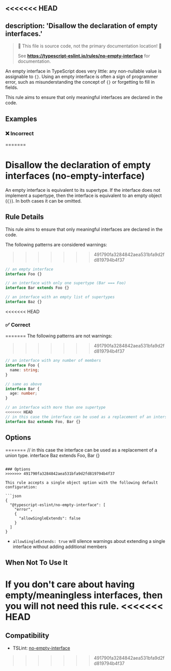 <<<<<<< HEAD
---
description: 'Disallow the declaration of empty interfaces.'
---

> 🛑 This file is source code, not the primary documentation location! 🛑
>
> See **https://typescript-eslint.io/rules/no-empty-interface** for documentation.

An empty interface in TypeScript does very little: any non-nullable value is assignable to `{}`.
Using an empty interface is often a sign of programmer error, such as misunderstanding the concept of `{}` or forgetting to fill in fields.

This rule aims to ensure that only meaningful interfaces are declared in the code.

## Examples

<!--tabs-->

### ❌ Incorrect
=======
# Disallow the declaration of empty interfaces (no-empty-interface)

An empty interface is equivalent to its supertype. If the interface does not implement a supertype, then
the interface is equivalent to an empty object (`{}`). In both cases it can be omitted.

## Rule Details

This rule aims to ensure that only meaningful interfaces are declared in the code.

The following patterns are considered warnings:
>>>>>>> 491790fa3284842aea531bfa9d2fd819794b4f37

```ts
// an empty interface
interface Foo {}

// an interface with only one supertype (Bar === Foo)
interface Bar extends Foo {}

// an interface with an empty list of supertypes
interface Baz {}
```

<<<<<<< HEAD
### ✅ Correct
=======
The following patterns are not warnings:
>>>>>>> 491790fa3284842aea531bfa9d2fd819794b4f37

```ts
// an interface with any number of members
interface Foo {
  name: string;
}

// same as above
interface Bar {
  age: number;
}

// an interface with more than one supertype
<<<<<<< HEAD
// in this case the interface can be used as a replacement of an intersection type.
interface Baz extends Foo, Bar {}
```

<!--/tabs-->

## Options
=======
// in this case the interface can be used as a replacement of a union type.
interface Baz extends Foo, Bar {}
```

### Options
>>>>>>> 491790fa3284842aea531bfa9d2fd819794b4f37

This rule accepts a single object option with the following default configuration:

```json
{
  "@typescript-eslint/no-empty-interface": [
    "error",
    {
      "allowSingleExtends": false
    }
  ]
}
```

- `allowSingleExtends: true` will silence warnings about extending a single interface without adding additional members

## When Not To Use It

If you don't care about having empty/meaningless interfaces, then you will not need this rule.
<<<<<<< HEAD
=======

## Compatibility

- TSLint: [no-empty-interface](https://palantir.github.io/tslint/rules/no-empty-interface/)
>>>>>>> 491790fa3284842aea531bfa9d2fd819794b4f37
